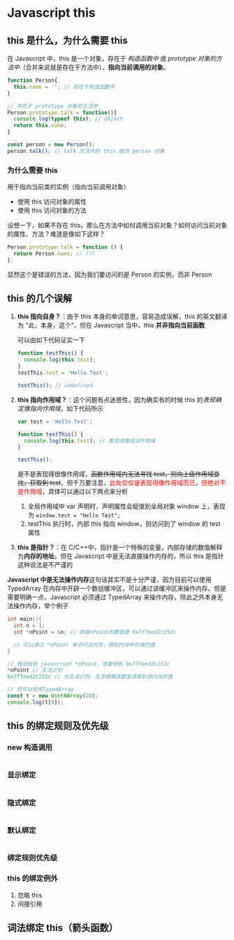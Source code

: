 # Javascript this

## this 是什么，为什么需要 this

在 Javascript 中，this 是一个对象，存在于 _构造函数中_ 或 _prototype 对象的方法中_（合并来说就是存在于方法中），**指向当前调用的对象**。

```javascript
function Person{
  this.name = ''; // 存在于构造函数中
}

// 存在于 prototype 对象的方法中
Person.prototype.talk = function(){
  console.log(typeof this); // object
  return this.name;
}

const person = new Person();
person.talk(); // talk 方法内的 this 指向 person 对象
```

### 为什么需要 this

用于指向当前类的实例（指向当前调用对象）

- 使用 this 访问对象的属性
- 使用 this 访问对象的方法

设想一下，如果不存在 this，那么在方法中如何调用当前对象？如何访问当前对象的属性、方法？难道是像如下这样？

```javascript
Person.prototype.talk = function () {
  return Person.name; // ???
};
```

显然这个是错误的方法，因为我们要访问的是 Person 的实例，而非 Person

## this 的几个误解

1. **this 指向自身？**：由于 this 本身的单词意思，容易造成误解，this 的英文翻译为 ”此，本身，这个“，但在 Javascript 当中，this **并非指向当前函数**

   可以由如下代码证实一下

   ```javascript
   function testThis() {
     console.log(this.test);
   }
   testThis.test = 'Hello Test';

   testThis(); // undefined
   ```

2. **this 指向作用域？**：这个问题有点迷惑性，因为确实有的时候 this 的*表现确定像指向作用域*，如下代码所示

   ```javascript
   var test = 'Hello Test';

   function testThis() {
     console.log(this.test); // 表现得像词法作用域
   }

   testThis();
   ```

   是不是表现得很像作用域，~~函数作用域内无法寻找 test，则向上级作用域查找，获取到 test~~，但千万要注意，<font color="red">此处仅仅是表现得像作用域而已，但绝对不是作用域</font>，具体可以通过以下两点来分析

   1. 全局作用域中 var 声明时，声明属性会赋值到全局对象 window 上，表现为 `window.test = "Hello Test";`
   2. testThis 执行时，内部 this 指向 window，则访问到了 window 的 test 属性

3. **this 是指针？**：在 C/C++中，指针是一个特殊的变量，内部存储的数值解释为**内存的地址**。但在 Javascript 中是无法直接操作内存的，所以 this 是指针这种说法是不严谨的

**Javascript 中是无法操作内存**这句话其实不是十分严谨，因为目前可以使用 TypedArray 在内存中开辟一个数组缓冲区，可以通过该缓冲区来操作内存。但是需要明确一点，Javascript 必须通过 TypedArray 来操作内存，除此之外本身无法操作内存，举个例子

```cpp
int main(){
  int n = 1;
  int *nPoint = &n; // 假装nPoint的数值是 0x7ffeed2c252c

  // 可以通过 *nPoint 来访问该内存，得到内存中存储的值
}
```

```javascript
// 假设给到 javascript *nPoint，或者给到 0x7ffeed2c252c
*nPoint // 无法识别
0x7ffeed2c252c // 也无法识别，无法根据该数值读取到该内存的值

// 但可以使用TypedArray
const t = new Uint8Array(20);
console.log(t[0]);
```

## this 的绑定规则及优先级

### new 构造调用

```javascript
```

### 显示绑定

```javascript
```

### 隐式绑定

```javascript
```

### 默认绑定

```javascript
```

### 绑定规则优先级

### this 的绑定例外

1. 忽略 this
2. 间接引用

## 词法绑定 this（箭头函数）
